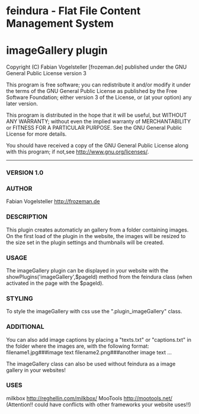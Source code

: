 feindura - Flat File Content Management System
==============================================
imageGallery plugin
==============================================
Copyright (C) Fabian Vogelsteller [frozeman.de]
published under the GNU General Public License version 3

This program is free software;
you can redistribute it and/or modify it under the terms of the GNU General Public License as published by
the Free Software Foundation; either version 3 of the License, or (at your option) any later version.

This program is distributed in the hope that it will be useful, but WITHOUT ANY WARRANTY;
without even the implied warranty of MERCHANTABILITY or FITNESS FOR A PARTICULAR PURPOSE.
See the GNU General Public License for more details.

You should have received a copy of the GNU General Public License along with this program;
if not,see <http://www.gnu.org/licenses/>.
_____________________________________________

### VERSION 1.0

### AUTHOR
Fabian Vogelsteller <http://frozeman.de>


### DESCRIPTION
This plugin creates automaticly an gallery from a folder containing images. On the first load of the plugin in the website,
the images will be resized to the size set in the plugin settings and thumbnails will be created.

### USAGE
The imageGallery plugin can be displayed in your website with the showPlugins('imageGallery',$pageId) method from the feindura class (when activated in the page with the $pageId).

### STYLING
To style the imageGallery with css use the ".plugin_imageGallery" class.

### ADDITIONAL
You can also add image captions by placing a "texts.txt" or "captions.txt" in the folder where the images are, with the following format:
filename1.jpg###image text
filename2.png###another image text
...

The imageGallery class can also be used without feindura as a image gallery in your websites!


### USES
milkbox http://reghellin.com/milkbox/
MooTools http://mootools.net/ (Attention!! could have conflicts with other frameworks your website uses!!)